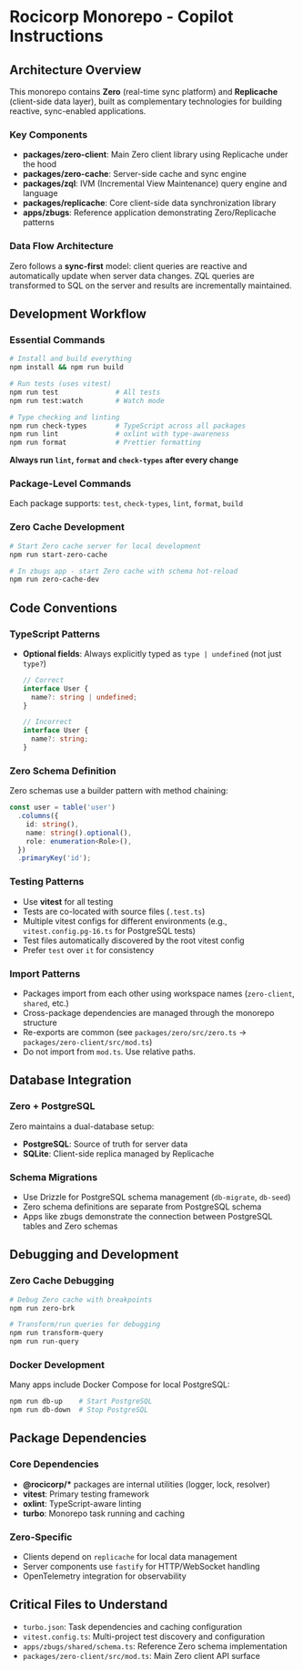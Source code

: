 # Rocicorp Monorepo - Copilot Instructions

## Architecture Overview

This monorepo contains **Zero** (real-time sync platform) and **Replicache** (client-side data layer), built as complementary technologies for building reactive, sync-enabled applications.

### Key Components

- **packages/zero-client**: Main Zero client library using Replicache under the hood
- **packages/zero-cache**: Server-side cache and sync engine
- **packages/zql**: IVM (Incremental View Maintenance) query engine and language
- **packages/replicache**: Core client-side data synchronization library
- **apps/zbugs**: Reference application demonstrating Zero/Replicache patterns

### Data Flow Architecture

Zero follows a **sync-first** model: client queries are reactive and automatically update when server data changes. ZQL queries are transformed to SQL on the server and results are incrementally maintained.

## Development Workflow

### Essential Commands

```bash
# Install and build everything
npm install && npm run build

# Run tests (uses vitest)
npm run test              # All tests
npm run test:watch        # Watch mode

# Type checking and linting
npm run check-types       # TypeScript across all packages
npm run lint              # oxlint with type-awareness
npm run format            # Prettier formatting
```

**Always run `lint`, `format` and `check-types` after every change**

### Package-Level Commands

Each package supports: `test`, `check-types`, `lint`, `format`, `build`

### Zero Cache Development

```bash
# Start Zero cache server for local development
npm run start-zero-cache

# In zbugs app - start Zero cache with schema hot-reload
npm run zero-cache-dev
```

## Code Conventions

### TypeScript Patterns

- **Optional fields**: Always explicitly typed as `type | undefined` (not just `type?`)

  ```typescript
  // Correct
  interface User {
    name?: string | undefined;
  }

  // Incorrect
  interface User {
    name?: string;
  }
  ```

### Zero Schema Definition

Zero schemas use a builder pattern with method chaining:

```typescript
const user = table('user')
  .columns({
    id: string(),
    name: string().optional(),
    role: enumeration<Role>(),
  })
  .primaryKey('id');
```

### Testing Patterns

- Use **vitest** for all testing
- Tests are co-located with source files (`.test.ts`)
- Multiple vitest configs for different environments (e.g., `vitest.config.pg-16.ts` for PostgreSQL tests)
- Test files automatically discovered by the root vitest config
- Prefer `test` over `it` for consistency

### Import Patterns

- Packages import from each other using workspace names (`zero-client`, `shared`, etc.)
- Cross-package dependencies are managed through the monorepo structure
- Re-exports are common (see `packages/zero/src/zero.ts` → `packages/zero-client/src/mod.ts`)
- Do not import from `mod.ts`. Use relative paths.

## Database Integration

### Zero + PostgreSQL

Zero maintains a dual-database setup:

- **PostgreSQL**: Source of truth for server data
- **SQLite**: Client-side replica managed by Replicache

### Schema Migrations

- Use Drizzle for PostgreSQL schema management (`db-migrate`, `db-seed`)
- Zero schema definitions are separate from PostgreSQL schema
- Apps like zbugs demonstrate the connection between PostgreSQL tables and Zero schemas

## Debugging and Development

### Zero Cache Debugging

```bash
# Debug Zero cache with breakpoints
npm run zero-brk

# Transform/run queries for debugging
npm run transform-query
npm run run-query
```

### Docker Development

Many apps include Docker Compose for local PostgreSQL:

```bash
npm run db-up    # Start PostgreSQL
npm run db-down  # Stop PostgreSQL
```

## Package Dependencies

### Core Dependencies

- **@rocicorp/\*** packages are internal utilities (logger, lock, resolver)
- **vitest**: Primary testing framework
- **oxlint**: TypeScript-aware linting
- **turbo**: Monorepo task running and caching

### Zero-Specific

- Clients depend on `replicache` for local data management
- Server components use `fastify` for HTTP/WebSocket handling
- OpenTelemetry integration for observability

## Critical Files to Understand

- `turbo.json`: Task dependencies and caching configuration
- `vitest.config.ts`: Multi-project test discovery and configuration
- `apps/zbugs/shared/schema.ts`: Reference Zero schema implementation
- `packages/zero-client/src/mod.ts`: Main Zero client API surface
